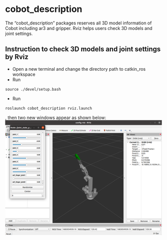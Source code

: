 # cobot_description
The “cobot_description” packages reserves all 3D model information of Cobot including ar3 and gripper. Rviz helps users check 3D models and joint settings.

## Instruction to check 3D models and joint settings by Rviz
* Open a new terminal and change the directory path to catkin_ros workspace
* Run
```
source ./devel/setup.bash
```
* Run
```
roslaunch cobot_description rviz.launch
```
, then two new windows appear as shown below:
![](Rviz_Cobot.png)
